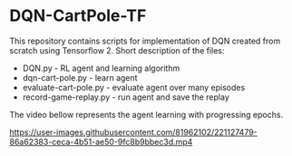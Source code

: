 # DQN-CartPole-TF

This repository contains scripts for implementation of DQN created from scratch using Tensorflow 2. Short description of the files:
* DQN.py - RL agent and learning algorithm
* dqn-cart-pole.py - learn agent
* evaluate-cart-pole.py - evaluate agent over many episodes
* record-game-replay.py - run agent and save the replay

The video bellow represents the agent learning with progressing epochs.

https://user-images.githubusercontent.com/81962102/221127479-86a62383-ceca-4b51-ae50-9fc8b9bbec3d.mp4

